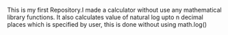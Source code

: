 This is my first Repository.I made a calculator without use any mathematical library functions. It also calculates value of natural log upto n decimal places which is specified by user, this is done without using math.log()
